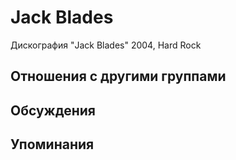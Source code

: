 # Jack Blades

Дискография
"Jack Blades" 2004, Hard Rock

## Отношения с другими группами


## Обсуждения


## Упоминания

